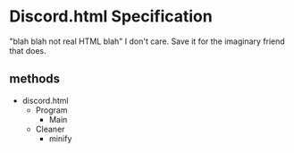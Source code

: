 # Discord.html Specification

"blah blah not real HTML blah"
I don't care. Save it for the imaginary friend that does.

## methods

- discord.html
	- Program
		- Main
	- Cleaner
		- minify
